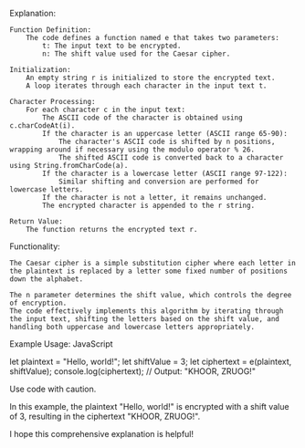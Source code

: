 Explanation:

    Function Definition:
        The code defines a function named e that takes two parameters:
            t: The input text to be encrypted.
            n: The shift value used for the Caesar cipher.

    Initialization:
        An empty string r is initialized to store the encrypted text.
        A loop iterates through each character in the input text t.

    Character Processing:
        For each character c in the input text:
            The ASCII code of the character is obtained using c.charCodeAt(i).
            If the character is an uppercase letter (ASCII range 65-90):
                The character's ASCII code is shifted by n positions, wrapping around if necessary using the modulo operator % 26.
                The shifted ASCII code is converted back to a character using String.fromCharCode(a).
            If the character is a lowercase letter (ASCII range 97-122):
                Similar shifting and conversion are performed for lowercase letters.
            If the character is not a letter, it remains unchanged.
            The encrypted character is appended to the r string.

    Return Value:
        The function returns the encrypted text r.

Functionality:

    The Caesar cipher is a simple substitution cipher where each letter in the plaintext is replaced by a letter some fixed number of positions down the alphabet.   

    The n parameter determines the shift value, which controls the degree of encryption.
    The code effectively implements this algorithm by iterating through the input text, shifting the letters based on the shift value, and handling both uppercase and lowercase letters appropriately.

Example Usage:
JavaScript

let plaintext = "Hello, world!";
let shiftValue = 3;
let ciphertext = e(plaintext, shiftValue);
console.log(ciphertext); // Output: "KHOOR, ZRUOG!"

Use code with caution.

In this example, the plaintext "Hello, world!" is encrypted with a shift value of 3, resulting in the ciphertext "KHOOR, ZRUOG!".

I hope this comprehensive explanation is helpful!
